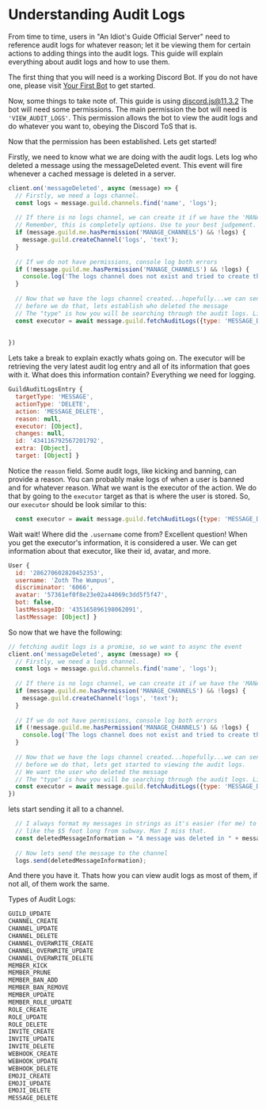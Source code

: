 # Understanding Audit Logs

From time to time, users in "An Idiot's Guide Official Server" need to reference audit logs for whatever reason;
let it be viewing them for certain actions to adding things into the audit logs. 
This guide will explain everything about audit logs and how to use them.

The first thing that you will need is a working Discord Bot. If you do not have one, please visit [Your First Bot](getting-started/your-basic-bot.md) to get started.

Now, some things to take note of. This guide is using discord.js@11.3.2 The bot will need some permissions. The main permission the bot will need is `'VIEW_AUDIT_LOGS'`. This permission allows the bot to view the audit logs and do whatever you want to, obeying the Discord ToS that is. 

Now that the permission has been established. Lets get started!

Firstly, we need to know what we are doing with the audit logs. 
Lets log who deleted a message using the messageDeleted event. This event will fire whenever a cached message is deleted in a server.

```js
client.on('messageDeleted', async (message) => {
  // Firstly, we need a logs channel. 
  const logs = message.guild.channels.find('name', 'logs');
  
  // If there is no logs channel, we can create it if we have the 'MANAGE_CHANNELS' permission
  // Remember, this is completely options. Use to your best judgement.
  if (message.guild.me.hasPermission('MANAGE_CHANNELS') && !logs) {
    message.guild.createChannel('logs', 'text');
  }
  
  // If we do not have permissions, console log both errors
  if (!message.guild.me.hasPermission('MANAGE_CHANNELS') && !logs) { 
    console.log('The logs channel does not exist and tried to create the channel but I am lacking permissions')
  }
  
  // Now that we have the logs channel created...hopefully...we can send messages to it
  // before we do that, lets establish who deleted the message
  // The "type" is how you will be searching through the audit logs. Like roles updated or members banned.
  const executor = await message.guild.fetchAuditLogs({type: 'MESSAGE_DELETE'}).then(audit => audit.entries.first())
  
  
})
```
Lets take a break to explain exactly whats going on. The executor will be retrieving the very latest audit log entry and all of its information that goes with it. What does this information contain? Everything we need for logging. 

```js
GuildAuditLogsEntry {
  targetType: 'MESSAGE',
  actionType: 'DELETE',
  action: 'MESSAGE_DELETE',
  reason: null,
  executor: [Object],
  changes: null,
  id: '434116792567201792',
  extra: [Object],
  target: [Object] }
```
Notice the `reason` field. Some audit logs, like kicking and banning, can provide a reason. You can probably make logs of when a user is banned and for whatever reason.
What we want is the executor of the action. We do that by going to the `executor` target as that is where the user is stored.
So, our `executor` should be look similar to this:

```js
  const executor = await message.guild.fetchAuditLogs({type: 'MESSAGE_DELETE'}).then(audit => audit.entries.first().executor.username)
```

Wait wait! Where did the `.username` come from?
Excellent question! When you get the executor's information, it is considered a user.
We can get information about that executor, like their id, avatar, and more. 

```js
User {
  id: '286270602820452353',
  username: 'Zoth The Wumpus',
  discriminator: '6066',
  avatar: '57361ef0f8e23e02a44069c3dd5f5f47',
  bot: false,
  lastMessageID: '435165896198062091',
  lastMessage: [Object] }
```

So now that we have the following:
```js
// fetching audit logs is a promise, so we want to async the event
client.on('messageDeleted', async (message) => {
  // Firstly, we need a logs channel. 
  const logs = message.guild.channels.find('name', 'logs');
  
  // If there is no logs channel, we can create it if we have the 'MANAGE_CHANNELS' permission
  if (message.guild.me.hasPermission('MANAGE_CHANNELS') && !logs) {
    message.guild.createChannel('logs', 'text');
  }
  
  // If we do not have permissions, console log both errors
  if (!message.guild.me.hasPermission('MANAGE_CHANNELS') && !logs) { 
    console.log('The logs channel does not exist and tried to create the channel but am lacking permissions')
  }
  
  // Now that we have the logs channel created...hopefully...we can send messages to it
  // before we do that, lets get started to viewing the audit logs. 
  // We want the user who deleted the message
  // The "type" is how you will be searching through the audit logs. Like roles updated or members banned.
  const executor = await message.guild.fetchAuditLogs({type: 'MESSAGE_DELETE'}).then(audit => audit.entries.first().executor.username)
})
```
lets start sending it all to a channel.

```js
  // I always format my messages in strings as it's easier (for me) to understand what I am doing as some strings can get pretty long,
  // like the $5 foot long from subway. Man I miss that. 
  const deletedMessageInformation = "A message was deleted in " + message.channel.name + " by " + executor;
  
  // Now lets send the message to the channel
  logs.send(deletedMessageInformation);
```

And there you have it. Thats how you can view audit logs as most of them, if not all, of them work the same. 

Types of Audit Logs:
```js
GUILD_UPDATE
CHANNEL_CREATE
CHANNEL_UPDATE
CHANNEL_DELETE
CHANNEL_OVERWRITE_CREATE
CHANNEL_OVERWRITE_UPDATE
CHANNEL_OVERWRITE_DELETE
MEMBER_KICK
MEMBER_PRUNE
MEMBER_BAN_ADD
MEMBER_BAN_REMOVE
MEMBER_UPDATE
MEMBER_ROLE_UPDATE
ROLE_CREATE
ROLE_UPDATE
ROLE_DELETE
INVITE_CREATE
INVITE_UPDATE
INVITE_DELETE
WEBHOOK_CREATE
WEBHOOK_UPDATE
WEBHOOK_DELETE
EMOJI_CREATE
EMOJI_UPDATE
EMOJI_DELETE
MESSAGE_DELETE
```

